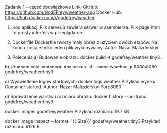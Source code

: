 Zadanie 1 – część obowiązkowa
Linki
GitHub: https://github.com/GodEFreyy/weather-app
Docker Hub: https://hub.docker.com/r/godefrey/weather

1. Kod aplikacji
Plik server.S zawiera serwer w asemblerze. Plik page.html to prosty interfejs w przeglądarce.

2. Dockerfile
Dockerfile tworzy mały obraz z użyciem dwóch etapów. Na końcu zostaje tylko jeden plik wykonywalny. Autor: Nazar Malizderskyi.

3. Polecenia
a) Budowanie obrazu:
docker build -t godefrey/weather:tiny3 .

b) Uruchomienie kontenera:
docker run -d --name weather -p 8080:8080 godefrey/weather:tiny3

c) Wyświetlenie logów startowych:
docker logs weather
Przykład wyniku:
Container started. Author: Nazar Malizderskyi Port:8080

d) Sprawdzenie warstw i rozmiaru obrazu:
docker history --no-trunc godefrey/weather:tiny3

docker images godefrey/weather
Przykład rozmiaru: 19.7 kB

docker image inspect --format='{{.Size}}' godefrey/weather:tiny3
Przykład rozmiaru: 6126 B